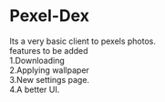 # Pexel-Dex  
Its a very basic client to pexels photos.  
features to be added   
1.Downloading  
2.Applying wallpaper  
3.New settings page.  
4.A better UI.  
